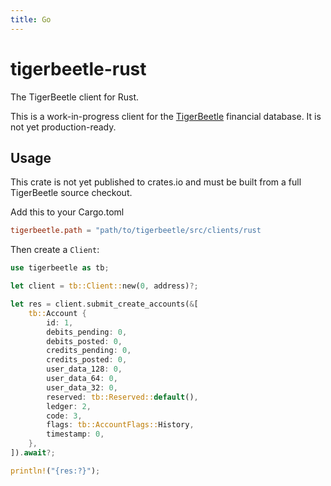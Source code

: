 ```yaml
---
title: Go
---
```


# tigerbeetle-rust

The TigerBeetle client for Rust.

This is a work-in-progress client for the [TigerBeetle] financial database.
It is not yet production-ready.

[TigerBeetle]: https://tigerbeetle.com

## Usage

This crate is not yet published to crates.io and must be built from
a full TigerBeetle source checkout.

Add this to your Cargo.toml

```toml
tigerbeetle.path = "path/to/tigerbeetle/src/clients/rust
```

Then create a `Client`:

```rust
use tigerbeetle as tb;

let client = tb::Client::new(0, address)?;

let res = client.submit_create_accounts(&[
    tb::Account {
        id: 1,
        debits_pending: 0,
        debits_posted: 0,
        credits_pending: 0,
        credits_posted: 0,
        user_data_128: 0,
        user_data_64: 0,
        user_data_32: 0,
        reserved: tb::Reserved::default(),
        ledger: 2,
        code: 3,
        flags: tb::AccountFlags::History,
        timestamp: 0,
    },
]).await?;

println!("{res:?}");
```
